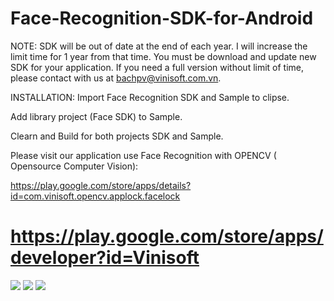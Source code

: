 Face-Recognition-SDK-for-Android
===============================

NOTE:
SDK will be out of date at the end of each year. I will increase the limit time for 1 year from that time. You must be download and update new SDK for your application. If you need a full version without limit of time, please contact with us at bachpv@vinisoft.com.vn.

INSTALLATION:
Import Face Recognition SDK and Sample to clipse.

Add library project (Face SDK) to Sample.

Clearn and Build for both projects SDK and Sample.

Please visit our application use Face Recognition with OPENCV ( Opensource Computer Vision):

https://play.google.com/store/apps/details?id=com.vinisoft.opencv.applock.facelock

https://play.google.com/store/apps/developer?id=Vinisoft
===============================

![](https://github.com/Vinisoft/Face-Recognition-SDK-for-Android/blob/master/train.png)
![](https://github.com/Vinisoft/Face-Recognition-SDK-for-Android/blob/master/test.png)
![](https://github.com/Vinisoft/Face-Recognition-SDK-for-Android/blob/master/setting.png)
